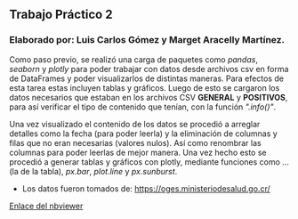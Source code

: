 ## Trabajo Práctico 2
### Elaborado por: Luis Carlos Gómez y Marget Aracelly Martínez.

Como paso previo, se realizó una carga de paquetes como *pandas*, *seaborn* y *plotly* para poder trabajar con datos desde archivos csv en forma de DataFrames y poder visualizarlos de distintas maneras. Para efectos de esta tarea estas incluyen tablas y gráficos. Luego de esto se cargaron los datos necesarios que estaban en los archivos CSV **GENERAL** y **POSITIVOS**, para así verificar el tipo de contenido que tenían, con la función *".info()"*. 

Una vez visualizado el contenido de los datos se procedió a arreglar detalles como la fecha (para poder leerla) y la eliminación de columnas y filas que no eran necesarias (valores nulos). Así como renombrar las columnas para poder leerlas de mejor manera. Una vez hecho esto se procedió a generar tablas y gráficos con plotly, mediante funciones como ...(la de la tabla), *px.bar*, *plot.line* y *px.sunburst*. 

- Los datos fueron tomados de: <https://oges.ministeriodesalud.go.cr/>

[Enlace del nbviewer](https://nbviewer.org/github/LuisGomez02/Tarea_02/blob/main/Trabajo_practico_2.ipynb)
